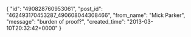  {
   "id": "490828760953061",
   "post_id": "462493170453287_490608044308466",
   "from_name": "Mick Parker",
   "message": "burden of proof?",
   "created_time": "2013-03-10T20:32:42+0000"
 }
